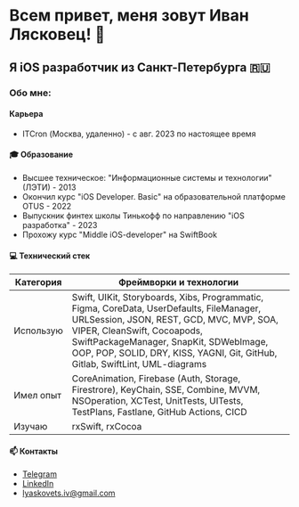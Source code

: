 # Всем привет, меня зовут Иван Лясковец! 👋
## Я iOS разработчик из Санкт-Петербурга 🇷🇺

### Обо мне:

#### Карьера 
- ITCron (Москва, удаленно) - с авг. 2023 по настоящее время

#### 🎓 Образование
- Высшее техническое: "Информационные системы и технологии" (ЛЭТИ) - 2013
- Окончил курс "iOS Developer. Basic" на образовательной платформе OTUS - 2022
- Выпускник финтех школы Тинькофф по направлению "iOS разработка" - 2023
- Прохожу курс "Middle iOS-developer" на SwiftBook

#### 💻 Технический стек

| Категория | Фреймворки и технологии |
|----------|----------|
| Использую   | Swift, UIKit, Storyboards, Xibs, Programmatic, Figma, CoreData, UserDefaults, FileManager, URLSession, JSON, REST, GCD, MVC, MVP, SOA, VIPER, CleanSwift, Cocoapods, SwiftPackageManager, SnapKit, SDWebImage, OOP, POP, SOLID, DRY, KISS, YAGNI, Git, GitHub, Gitlab, SwiftLint, UML-diagrams |
| Имел опыт   | CoreAnimation, Firebase (Auth, Storage, Firestrore), KeyChain, SSE, Combine, MVVM, NSOperation, XCTest, UnitTests, UITests, TestPlans, Fastlane, GitHub Actions, CICD  |
| Изучаю | rxSwift, rxCocoa  |

#### 📫 Контакты
- [Telegram](https://t.me/lyaskovetsiv)
- [LinkedIn](https://www.linkedin.com/in/lyaskovets-ivan)
- lyaskovets.iv@gmail.com
